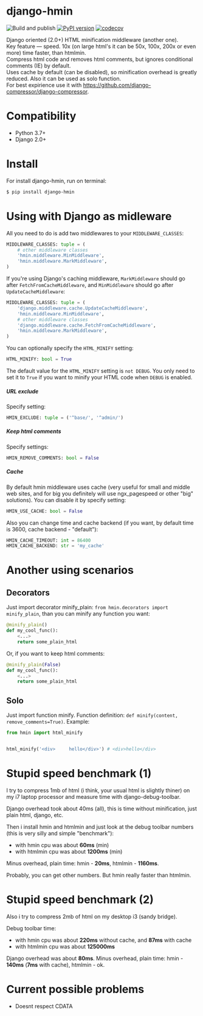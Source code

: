 django-hmin
===

![Build and publish](https://github.com/xfenix/django-hmin/workflows/Build%20and%20publish/badge.svg)
[![PyPI version](https://badge.fury.io/py/django-hmin.svg)](https://badge.fury.io/py/django-hmin)
[![codecov](https://codecov.io/gh/xfenix/django-hmin/branch/master/graph/badge.svg)](https://codecov.io/gh/xfenix/django-hmin)

Django oriented (2.0+) HTML minification middleware (another one).  
Key feature — speed. 10x (on large html's it can be 50x, 100x, 200x or even more) time faster, than htmlmin.  
Compress html code and removes html comments, but ignores conditional comments (IE) by default.  
Uses cache by default (can be disabled), so minification overhead is greatly reduced.
Also it can be used as solo function.  
For best expirience use it with https://github.com/django-compressor/django-compressor.


Compatibility
===
* Python 3.7+
* Django 2.0+


Install
===
For install django-hmin, run on terminal:
```bash
$ pip install django-hmin
```

Using with Django as midleware
===

All you need to do is add two middlewares to your ``MIDDLEWARE_CLASSES``:
```python
MIDDLEWARE_CLASSES: tuple = (
    # other middleware classes
    'hmin.middleware.MinMiddleware',
    'hmin.middleware.MarkMiddleware',
)
```

If you're using Django's caching middleware, ``MarkMiddleware``
should go after ``FetchFromCacheMiddleware``, and ``MinMiddleware``
should go after ``UpdateCacheMiddleware``:
```python
MIDDLEWARE_CLASSES: tuple = (
    'django.middleware.cache.UpdateCacheMiddleware',
    'hmin.middleware.MinMiddleware',
    # other middleware classes
    'django.middleware.cache.FetchFromCacheMiddleware',
    'hmin.middleware.MarkMiddleware',
)
```

You can optionally specify the ``HTML_MINIFY`` setting:
```python
HTML_MINIFY: bool = True
```

The default value for the ``HTML_MINIFY`` setting is ``not DEBUG``. You only
need to set it to ``True`` if you want to minify your HTML code when ``DEBUG``
is enabled.

##### URL exclude
Specify setting:
```python
HMIN_EXCLUDE: tuple = ('^base/', '^admin/')
```

##### Keep html comments
Specify settings:
```python
HMIN_REMOVE_COMMENTS: bool = False
```

##### Cache
By default hmin middleware uses cache (very useful for small and middle web sites, and for big you definitely will use ngx_pagespeed or other "big" solutions).
You can disable it by specify setting:
```python
HMIN_USE_CACHE: bool = False
```

Also you can change time and cache backend (if you want, by default time is 3600, cache backend - "default"):
```python
HMIN_CACHE_TIMEOUT: int = 86400
HMIN_CACHE_BACKEND: str = 'my_cache'
```

Another using scenarios
===
## Decorators
Just import decorator minify_plain: `from hmin.decorators import minify_plain`, than you can minify any function you want:
```python
@minify_plain()
def my_cool_func():
    <...>
    return some_plain_html
```

Or, if you want to keep html comments:
```python
@minify_plain(False)
def my_cool_func():
    <...>
    return some_plain_html
```


## Solo
Just import function minify. Function definition: `def minify(content, remove_comments=True)`. Example:
```python
from hmin import html_minify


html_minify('<div>     hello</div>') # <div>hello</div>
```


Stupid speed benchmark (1)
==
I try to compress 1mb of html (i think, your usual html is slightly thiner) on my i7 laptop processor and measure time with django-debug-toolbar.

Django overhead took about 40ms (all), this is time without  minification, just plain html, django, etc.

Then i install hmin and htmlmin and just look at the debug toolbar numbers (this is very silly and simple "benchmark"):
- with hmin cpu was about **60ms** (min)
- with htmlmin cpu was about **1200ms** (min)

Minus overhead, plain time: hmin - **20ms**, htmlmin - **1160ms**.

Probably, you can get other numbers. But hmin really faster than  htmlmin.


Stupid speed benchmark (2)
==
Also i try to compress 2mb of html on my desktop i3 (sandy bridge).

Debug toolbar time:
- with hmin cpu was about **220ms** without cache, and **87ms** with cache
- with htmlmin cpu was about **125000ms**

Django overhead was about **80ms**.
Minus overhead, plain time: hmin - **140ms** (**7ms** with cache), htmlmin - ok.


Current possible problems
==
* Doesnt respect CDATA
